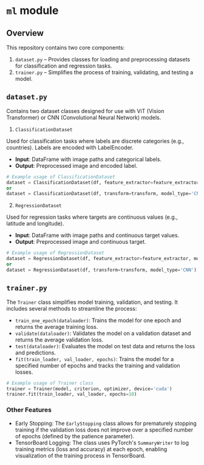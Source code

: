 # `ml` module

## Overview

This repository contains two core components:
1. `dataset.py` – Provides classes for loading and preprocessing datasets for classification and regression tasks.
2. `trainer.py` – Simplifies the process of training, validating, and testing a model.

## `dataset.py`

Contains two dataset classes designed for use with ViT (Vision Transformer) or CNN (Convolutional Neural Network) models.

1. `ClassificationDataset`

Used for classification tasks where labels are discrete categories (e.g., countries). Labels are encoded with LabelEncoder.  
* **Input**: DataFrame with image paths and categorical labels.
* **Output**: Preprocessed image and encoded label.

```py
# Example usage of ClassificationDataset
dataset = ClassificationDataset(df, feature_extractor=feature_extractor, model_type='ViT')
or
dataset = ClassificationDataset(df, transform=transform, model_type='CNN')
```


2. `RegressionDataset`

Used for regression tasks where targets are continuous values (e.g., latitude and longitude).
* **Input**: DataFrame with image paths and continuous target values.
* **Output**: Preprocessed image and continuous target.

```py
# Example usage of RegressionDataset
dataset = RegressionDataset(df, feature_extractor=feature_extractor, model_type='ViT')
or
dataset = RegressionDataset(df, transform=transform, model_type='CNN')
```

## `trainer.py`

The `Trainer` class simplifies model training, validation, and testing. It includes several methods to streamline the process:

* `train_one_epoch(dataloader)`: Trains the model for one epoch and returns the average training loss.
* `validate(dataloader)`: Validates the model on a validation dataset and returns the average validation loss.
* `test(dataloader)`: Evaluates the model on test data and returns the loss and predictions.
* `fit(train_loader, val_loader, epochs)`: Trains the model for a specified number of epochs and tracks the training and validation losses.

```py
# Example usage of Trainer class
trainer = Trainer(model, criterion, optimizer, device='cuda')
trainer.fit(train_loader, val_loader, epochs=10)
```

### Other Features
* Early Stopping: The `EarlyStopping` class allows for prematurely stopping training if the validation loss does not improve over a specified number of epochs (defined by the patience parameter).
* TensorBoard Logging: The class uses PyTorch's `SummaryWriter` to log training metrics (loss and accuracy) at each epoch, enabling visualization of the training process in TensorBoard.
